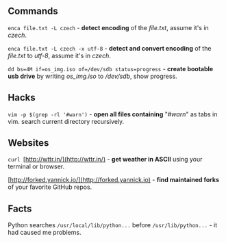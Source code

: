 ## Commands
`enca file.txt -L czech` - **detect encoding** of the *file.txt*, assume it's in *czech*. 

`enca file.txt -L czech -x utf-8` - **detect and convert encoding** of the *file.txt* to *utf-8*, assume it's in *czech*.  

`dd bs=4M if=os_img.iso of=/dev/sdb status=progress` - **create bootable usb drive** by writing *os_img.iso* to */dev/sdb*, show progress.  

## Hacks
`vim -p $(grep -rl '#warn')` - **open all files containing** "*#warn*" as tabs in vim. search current directory recursively.

## Websites
`curl `[http://wttr.in/](http://wttr.in/) - **get weather in ASCII** using your terminal or browser.  

[http://forked.yannick.io/](http://forked.yannick.io) - **find maintained forks** of your favorite GitHub repos.

## Facts

Python searches `/usr/local/lib/python...` before `/usr/lib/python...` - it had caused me problems.

